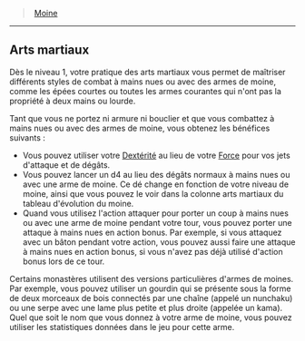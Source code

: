 ﻿---
!ClassFeatureItem
Id: monk_hd.md#arts-martiaux
ParentLink: monk_hd.md#moine
Name: Arts martiaux
ParentName: Moine
NameLevel: 2
Attributes:
  Name: Arts martiaux
  Markdown: >+
    ## <!--Name-->Arts martiaux<!--/Name-->


    Dès le niveau 1, votre pratique des arts martiaux vous permet de maîtriser différents styles de combat à mains nues ou avec des armes de moine, comme les épées courtes ou toutes les armes courantes qui n'ont pas la propriété à deux mains ou lourde.


    Tant que vous ne portez ni armure ni bouclier et que vous combattez à mains nues ou avec des armes de moine, vous obtenez les bénéfices suivants :


    * Vous pouvez utiliser votre [Dextérité](hd_abilities_dexterity.md) au lieu de votre [Force](hd_abilities_strength.md) pour vos jets d'attaque et de dégâts.

    * Vous pouvez lancer un d4 au lieu des dégâts normaux à mains nues ou avec une arme de moine. Ce dé change en fonction de votre niveau de moine, ainsi que vous pouvez le voir dans la colonne arts martiaux du tableau d'évolution du moine.

    * Quand vous utilisez l'action attaquer pour porter un coup à mains nues ou avec une arme de moine pendant votre tour, vous pouvez porter une attaque à mains nues en action bonus. Par exemple, si vous attaquez avec un bâton pendant votre action, vous pouvez aussi faire une attaque à mains nues en action bonus, si vous n'avez pas déjà utilisé d'action bonus lors de ce tour.


    Certains monastères utilisent des versions particulières d'armes de moines. Par exemple, vous pouvez utiliser un gourdin qui se présente sous la forme de deux morceaux de bois connectés par une chaîne (appelé un nunchaku) ou une serpe avec une lame plus petite et plus droite (appelée un kama). Quel que soit le nom que vous donnez à votre arme de moine, vous pouvez utiliser les statistiques données dans le jeu pour cette arme.

  Description: >+
    Dès le niveau 1, votre pratique des arts martiaux vous permet de maîtriser différents styles de combat à mains nues ou avec des armes de moine, comme les épées courtes ou toutes les armes courantes qui n'ont pas la propriété à deux mains ou lourde.


    Tant que vous ne portez ni armure ni bouclier et que vous combattez à mains nues ou avec des armes de moine, vous obtenez les bénéfices suivants :


    * Vous pouvez utiliser votre [Dextérité](hd_abilities_dexterity.md) au lieu de votre [Force](hd_abilities_strength.md) pour vos jets d'attaque et de dégâts.

    * Vous pouvez lancer un d4 au lieu des dégâts normaux à mains nues ou avec une arme de moine. Ce dé change en fonction de votre niveau de moine, ainsi que vous pouvez le voir dans la colonne arts martiaux du tableau d'évolution du moine.

    * Quand vous utilisez l'action attaquer pour porter un coup à mains nues ou avec une arme de moine pendant votre tour, vous pouvez porter une attaque à mains nues en action bonus. Par exemple, si vous attaquez avec un bâton pendant votre action, vous pouvez aussi faire une attaque à mains nues en action bonus, si vous n'avez pas déjà utilisé d'action bonus lors de ce tour.


    Certains monastères utilisent des versions particulières d'armes de moines. Par exemple, vous pouvez utiliser un gourdin qui se présente sous la forme de deux morceaux de bois connectés par une chaîne (appelé un nunchaku) ou une serpe avec une lame plus petite et plus droite (appelée un kama). Quel que soit le nom que vous donnez à votre arme de moine, vous pouvez utiliser les statistiques données dans le jeu pour cette arme.

AttributesDictionary: >+
  Name: Arts martiaux

  Markdown: >+

    ## <!--Name-->Arts martiaux<!--/Name-->





    Dès le niveau 1, votre pratique des arts martiaux vous permet de maîtriser différents styles de combat à mains nues ou avec des armes de moine, comme les épées courtes ou toutes les armes courantes qui n'ont pas la propriété à deux mains ou lourde.





    Tant que vous ne portez ni armure ni bouclier et que vous combattez à mains nues ou avec des armes de moine, vous obtenez les bénéfices suivants :





    * Vous pouvez utiliser votre [Dextérité](hd_abilities_dexterity.md) au lieu de votre [Force](hd_abilities_strength.md) pour vos jets d'attaque et de dégâts.



    * Vous pouvez lancer un d4 au lieu des dégâts normaux à mains nues ou avec une arme de moine. Ce dé change en fonction de votre niveau de moine, ainsi que vous pouvez le voir dans la colonne arts martiaux du tableau d'évolution du moine.



    * Quand vous utilisez l'action attaquer pour porter un coup à mains nues ou avec une arme de moine pendant votre tour, vous pouvez porter une attaque à mains nues en action bonus. Par exemple, si vous attaquez avec un bâton pendant votre action, vous pouvez aussi faire une attaque à mains nues en action bonus, si vous n'avez pas déjà utilisé d'action bonus lors de ce tour.





    Certains monastères utilisent des versions particulières d'armes de moines. Par exemple, vous pouvez utiliser un gourdin qui se présente sous la forme de deux morceaux de bois connectés par une chaîne (appelé un nunchaku) ou une serpe avec une lame plus petite et plus droite (appelée un kama). Quel que soit le nom que vous donnez à votre arme de moine, vous pouvez utiliser les statistiques données dans le jeu pour cette arme.



  Description: >+

    Dès le niveau 1, votre pratique des arts martiaux vous permet de maîtriser différents styles de combat à mains nues ou avec des armes de moine, comme les épées courtes ou toutes les armes courantes qui n'ont pas la propriété à deux mains ou lourde.





    Tant que vous ne portez ni armure ni bouclier et que vous combattez à mains nues ou avec des armes de moine, vous obtenez les bénéfices suivants :





    * Vous pouvez utiliser votre [Dextérité](hd_abilities_dexterity.md) au lieu de votre [Force](hd_abilities_strength.md) pour vos jets d'attaque et de dégâts.



    * Vous pouvez lancer un d4 au lieu des dégâts normaux à mains nues ou avec une arme de moine. Ce dé change en fonction de votre niveau de moine, ainsi que vous pouvez le voir dans la colonne arts martiaux du tableau d'évolution du moine.



    * Quand vous utilisez l'action attaquer pour porter un coup à mains nues ou avec une arme de moine pendant votre tour, vous pouvez porter une attaque à mains nues en action bonus. Par exemple, si vous attaquez avec un bâton pendant votre action, vous pouvez aussi faire une attaque à mains nues en action bonus, si vous n'avez pas déjà utilisé d'action bonus lors de ce tour.





    Certains monastères utilisent des versions particulières d'armes de moines. Par exemple, vous pouvez utiliser un gourdin qui se présente sous la forme de deux morceaux de bois connectés par une chaîne (appelé un nunchaku) ou une serpe avec une lame plus petite et plus droite (appelée un kama). Quel que soit le nom que vous donnez à votre arme de moine, vous pouvez utiliser les statistiques données dans le jeu pour cette arme.



Description: >+
  Dès le niveau 1, votre pratique des arts martiaux vous permet de maîtriser différents styles de combat à mains nues ou avec des armes de moine, comme les épées courtes ou toutes les armes courantes qui n'ont pas la propriété à deux mains ou lourde.


  Tant que vous ne portez ni armure ni bouclier et que vous combattez à mains nues ou avec des armes de moine, vous obtenez les bénéfices suivants :


  * Vous pouvez utiliser votre [Dextérité](hd_abilities_dexterity.md) au lieu de votre [Force](hd_abilities_strength.md) pour vos jets d'attaque et de dégâts.

  * Vous pouvez lancer un d4 au lieu des dégâts normaux à mains nues ou avec une arme de moine. Ce dé change en fonction de votre niveau de moine, ainsi que vous pouvez le voir dans la colonne arts martiaux du tableau d'évolution du moine.

  * Quand vous utilisez l'action attaquer pour porter un coup à mains nues ou avec une arme de moine pendant votre tour, vous pouvez porter une attaque à mains nues en action bonus. Par exemple, si vous attaquez avec un bâton pendant votre action, vous pouvez aussi faire une attaque à mains nues en action bonus, si vous n'avez pas déjà utilisé d'action bonus lors de ce tour.


  Certains monastères utilisent des versions particulières d'armes de moines. Par exemple, vous pouvez utiliser un gourdin qui se présente sous la forme de deux morceaux de bois connectés par une chaîne (appelé un nunchaku) ou une serpe avec une lame plus petite et plus droite (appelée un kama). Quel que soit le nom que vous donnez à votre arme de moine, vous pouvez utiliser les statistiques données dans le jeu pour cette arme.

---
> [Moine](hd_monk.md)

---

## Arts martiaux

Dès le niveau 1, votre pratique des arts martiaux vous permet de maîtriser différents styles de combat à mains nues ou avec des armes de moine, comme les épées courtes ou toutes les armes courantes qui n'ont pas la propriété à deux mains ou lourde.

Tant que vous ne portez ni armure ni bouclier et que vous combattez à mains nues ou avec des armes de moine, vous obtenez les bénéfices suivants :

* Vous pouvez utiliser votre [Dextérité](hd_abilities_dexterity.md) au lieu de votre [Force](hd_abilities_strength.md) pour vos jets d'attaque et de dégâts.
* Vous pouvez lancer un d4 au lieu des dégâts normaux à mains nues ou avec une arme de moine. Ce dé change en fonction de votre niveau de moine, ainsi que vous pouvez le voir dans la colonne arts martiaux du tableau d'évolution du moine.
* Quand vous utilisez l'action attaquer pour porter un coup à mains nues ou avec une arme de moine pendant votre tour, vous pouvez porter une attaque à mains nues en action bonus. Par exemple, si vous attaquez avec un bâton pendant votre action, vous pouvez aussi faire une attaque à mains nues en action bonus, si vous n'avez pas déjà utilisé d'action bonus lors de ce tour.

Certains monastères utilisent des versions particulières d'armes de moines. Par exemple, vous pouvez utiliser un gourdin qui se présente sous la forme de deux morceaux de bois connectés par une chaîne (appelé un nunchaku) ou une serpe avec une lame plus petite et plus droite (appelée un kama). Quel que soit le nom que vous donnez à votre arme de moine, vous pouvez utiliser les statistiques données dans le jeu pour cette arme.

